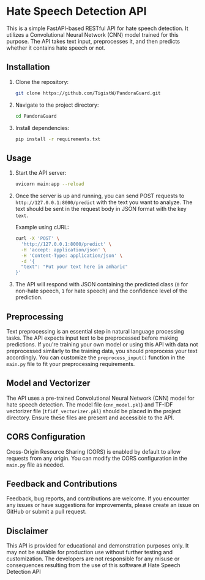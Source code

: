 # Hate Speech Detection API

This is a simple FastAPI-based RESTful API for hate speech detection. It utilizes a Convolutional Neural Network (CNN) model trained for this purpose. The API takes text input, preprocesses it, and then predicts whether it contains hate speech or not.

## Installation

1. Clone the repository:

   ```bash
   git clone https://github.com/TigistW/PandoraGuard.git
   ```

2. Navigate to the project directory:

   ```bash
   cd PandoraGuard
   ```

3. Install dependencies:

   ```bash
   pip install -r requirements.txt
   ```

## Usage

1. Start the API server:

   ```bash
   uvicorn main:app --reload
   ```

2. Once the server is up and running, you can send POST requests to `http://127.0.0.1:8000/predict` with the text you want to analyze. The text should be sent in the request body in JSON format with the key `text`.

   Example using cURL:

   ```bash
   curl -X 'POST' \
     'http://127.0.0.1:8000/predict' \
     -H 'accept: application/json' \
     -H 'Content-Type: application/json' \
     -d '{
     "text": "Put your text here in amharic"
   }'
   ```

3. The API will respond with JSON containing the predicted class (`0` for non-hate speech, `1` for hate speech) and the confidence level of the prediction.

## Preprocessing

Text preprocessing is an essential step in natural language processing tasks. The API expects input text to be preprocessed before making predictions. If you're training your own model or using this API with data not preprocessed similarly to the training data, you should preprocess your text accordingly. You can customize the `preprocess_input()` function in the `main.py` file to fit your preprocessing requirements.

## Model and Vectorizer

The API uses a pre-trained Convolutional Neural Network (CNN) model for hate speech detection. The model file (`cnn_model.pkl`) and TF-IDF vectorizer file (`tfidf_vectorizer.pkl`) should be placed in the project directory. Ensure these files are present and accessible to the API.

## CORS Configuration

Cross-Origin Resource Sharing (CORS) is enabled by default to allow requests from any origin. You can modify the CORS configuration in the `main.py` file as needed.

## Feedback and Contributions

Feedback, bug reports, and contributions are welcome. If you encounter any issues or have suggestions for improvements, please create an issue on GitHub or submit a pull request.

## Disclaimer

This API is provided for educational and demonstration purposes only. It may not be suitable for production use without further testing and customization. The developers are not responsible for any misuse or consequences resulting from the use of this software.# Hate Speech Detection API